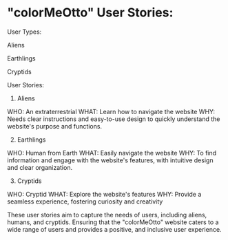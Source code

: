 # "colorMeOtto" User Stories:


User Types:


Aliens

Earthlings

Cryptids


User Stories:


1. Aliens

WHO: An extraterrestrial
WHAT: Learn how to navigate the website
WHY: Needs clear instructions and easy-to-use design to quickly understand the website's purpose and functions.

2. Earthlings

WHO: Human from Earth
WHAT: Easily navigate the website
WHY: To find information and engage with the website's features, with intuitive design and clear organization.

3. Cryptids

WHO: Cryptid
WHAT: Explore the website's features
WHY: Provide a seamless experience, fostering curiosity and creativity


These user stories aim to capture the needs of users, including aliens, humans, and cryptids. Ensuring that the "colorMeOtto" website caters to a wide range of users and provides a positive, and inclusive user experience.